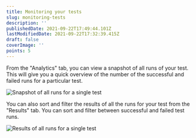 ```yaml
---
title: Monitoring your tests
slug: monitoring-tests
description: ''
publishedDate: 2021-09-22T17:49:44.101Z
lastModifiedDate: 2021-09-22T17:32:39.415Z
draft: false
coverImage: ''
points: 5
---
```


From the "Analytics" tab, you can view a snapshot of all runs of your test. This will give you a quick overview of the number of the successful and failed runs for a particular test.

![Snapshot of all runs for a single test](https://raw.githubusercontent.com/RapidAPI/DevRel-Stack-Data/production/learn/courses/rapidapi-testing/images/image14.png)

You can also sort and filter the results of all the runs for your test from the "Results" tab. You can sort and filter between successful and failed test runs.

![Results of all runs for a single test](https://raw.githubusercontent.com/RapidAPI/DevRel-Stack-Data/production/learn/courses/rapidapi-testing/images/image15.png)
